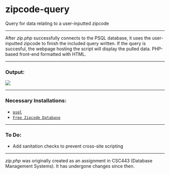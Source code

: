# zipcode-query
Query for data relating to a user-inputted zipcode

---

After *zip.php* successfully connects to the PSQL database, it uses the user-inputted zipcode to finish the included query written. If the query is succesful, the webpage hosting the script will display the pulled data. PHP-based front-end formatted with HTML. 

---

<h3>Output:</h3>

![](https://magarenzo.com/hosting/query.png)

---

<h3>Necessary Installations:</h3>

* [`psql`](https://help.ubuntu.com/lts/serverguide/postgresql.html)
* [`Free Zipcode Database`](http://federalgovernmentzipcodes.us/)

---

<h3>To Do:</h3>

* Add sanitation checks to prevent cross-site scripting

---

*zip.php* was originally created as an assignment in CSC443 (Database Management Systems). It has undergone changes since then.
